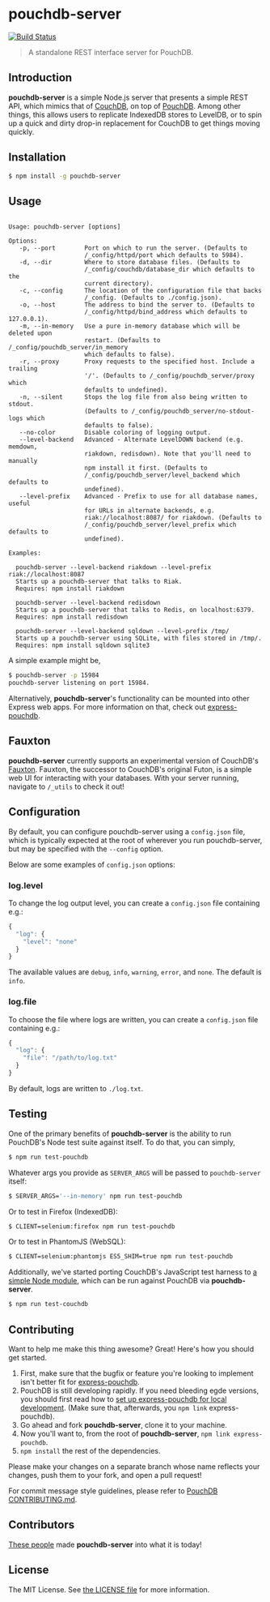 # pouchdb-server
[![Build Status](https://travis-ci.org/pouchdb/pouchdb-server.svg)](https://travis-ci.org/pouchdb/pouchdb-server)

> A standalone REST interface server for PouchDB.

## Introduction

**pouchdb-server** is a simple Node.js server that presents a simple REST API, which mimics that of [CouchDB](http://couchdb.apache.org),
on top of [PouchDB](http://pouchdb.com). Among other things, this allows users to replicate IndexedDB stores to LevelDB, or to
spin up a quick and dirty drop-in replacement for CouchDB to get things moving quickly.

## Installation

```bash
$ npm install -g pouchdb-server
```

## Usage

```

Usage: pouchdb-server [options]

Options:
   -p, --port        Port on which to run the server. (Defaults to
                     /_config/httpd/port which defaults to 5984).
   -d, --dir         Where to store database files. (Defaults to
                     /_config/couchdb/database_dir which defaults to the
                     current directory).
   -c, --config      The location of the configuration file that backs
                     /_config. (Defaults to ./config.json).
   -o, --host        The address to bind the server to. (Defaults to
                     /_config/httpd/bind_address which defaults to 127.0.0.1).
   -m, --in-memory   Use a pure in-memory database which will be deleted upon
                     restart. (Defaults to /_config/pouchdb_server/in_memory
                     which defaults to false).
   -r, --proxy       Proxy requests to the specified host. Include a trailing
                     '/'. (Defaults to /_config/pouchdb_server/proxy which
                     defaults to undefined).
   -n, --silent      Stops the log file from also being written to stdout.
                     (Defaults to /_config/pouchdb_server/no-stdout-logs which
                     defaults to false).
   --no-color        Disable coloring of logging output.
   --level-backend   Advanced - Alternate LevelDOWN backend (e.g. memdown,
                     riakdown, redisdown). Note that you'll need to manually
                     npm install it first. (Defaults to
                     /_config/pouchdb_server/level_backend which defaults to
                     undefined).
   --level-prefix    Advanced - Prefix to use for all database names, useful
                     for URLs in alternate backends, e.g.
                     riak://localhost:8087/ for riakdown. (Defaults to
                     /_config/pouchdb_server/level_prefix which defaults to
                     undefined).

Examples:

  pouchdb-server --level-backend riakdown --level-prefix riak://localhost:8087
  Starts up a pouchdb-server that talks to Riak.
  Requires: npm install riakdown

  pouchdb-server --level-backend redisdown
  Starts up a pouchdb-server that talks to Redis, on localhost:6379.
  Requires: npm install redisdown

  pouchdb-server --level-backend sqldown --level-prefix /tmp/
  Starts up a pouchdb-server using SQLite, with files stored in /tmp/.
  Requires: npm install sqldown sqlite3
```

A simple example might be,

```bash
$ pouchdb-server -p 15984
pouchdb-server listening on port 15984.
```

Alternatively, **pouchdb-server**'s functionality can be mounted into other Express web apps. For more information
on that, check out [express-pouchdb](https://github.com/nick-thompson/express-pouchdb).

## Fauxton

**pouchdb-server** currently supports an experimental version of CouchDB's [Fauxton](http://docs.couchdb.org/en/latest/fauxton/index.html). Fauxton, the successor to CouchDB's original Futon, is a simple web UI for interacting with your databases. With your server running, navigate to `/_utils` to check it out!

## Configuration

By default, you can configure pouchdb-server using a `config.json` file, which is
typically expected at the root of wherever you run pouchdb-server, but may be specified with the `--config` option.

Below are some examples of `config.json` options:

### log.level

To change the log output level, you can create a `config.json` file containing e.g.:

```js
{
  "log": {
    "level": "none"
  }
}

```

The available values are `debug`, `info`, `warning`, `error`, and `none`. The default
is `info`.

### log.file

To choose the file where logs are written, you can create a `config.json` file containing e.g.:

```js
{
  "log": {
    "file": "/path/to/log.txt"
  }
}

```

By default, logs are written to `./log.txt`.

## Testing

One of the primary benefits of **pouchdb-server** is the ability to run PouchDB's Node test suite against itself. To do that, you can simply,

```bash
$ npm run test-pouchdb
```

Whatever args you provide as `SERVER_ARGS` will be passed to `pouchdb-server` itself:

```bash
$ SERVER_ARGS='--in-memory' npm run test-pouchdb
```

Or to test in Firefox (IndexedDB):

```bash
$ CLIENT=selenium:firefox npm run test-pouchdb
```

Or to test in PhantomJS (WebSQL):

```bash
$ CLIENT=selenium:phantomjs ES5_SHIM=true npm run test-pouchdb
```

Additionally, we've started porting CouchDB's JavaScript test harness to
[a simple Node module](https://github.com/nick-thompson/couchdb-harness), which can be run against PouchDB via **pouchdb-server**.

```bash
$ npm run test-couchdb
```

## Contributing

Want to help me make this thing awesome? Great! Here's how you should get started.

1. First, make sure that the bugfix or feature you're looking to implement isn't better fit for [express-pouchdb](https://github.com/nick-thompson/express-pouchdb).
2. PouchDB is still developing rapidly. If you need bleeding egde versions, you should first read how to [set up express-pouchdb for local development](https://github.com/nick-thompson/express-pouchdb#contributing). (Make sure that, afterwards, you `npm link` express-pouchdb).
3. Go ahead and fork **pouchdb-server**, clone it to your machine.
4. Now you'll want to, from the root of **pouchdb-server**, `npm link express-pouchdb`.
5. `npm install` the rest of the dependencies.

Please make your changes on a separate branch whose name reflects your changes, push them to your fork, and open a pull request!

For commit message style guidelines, please refer to [PouchDB CONTRIBUTING.md](https://github.com/pouchdb/pouchdb/blob/master/CONTRIBUTING.md).

## Contributors

[These people](https://github.com/pouchdb/express-pouchdb/graphs/contributors) made **pouchdb-server** into what it is today!

## License

The MIT License. See [the LICENSE file](https://github.com/pouchdb/pouchdb-server/blob/master/LICENSE) for more information.

